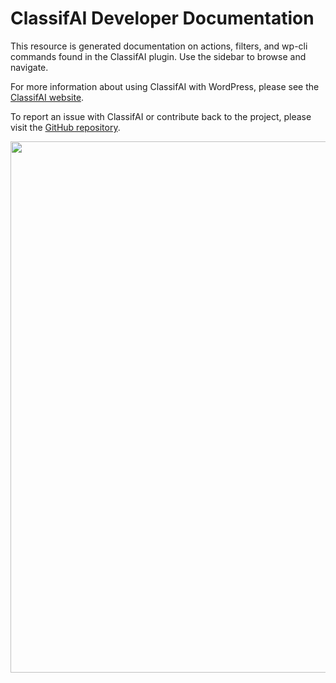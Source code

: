# ClassifAI Developer Documentation

This resource is generated documentation on actions, filters, and wp-cli commands found in the ClassifAI plugin. Use the sidebar to browse and navigate.

For more information about using ClassifAI with WordPress, please see the [ClassifAI website](https://classifaiplugin.com/).

To report an issue with ClassifAI or contribute back to the project, please visit the [GitHub repository](https://github.com/10up/classifai/).

<a href="http://10up.com/contact/" class="banner"><img src="https://10updotcom-wpengine.s3.amazonaws.com/uploads/2016/10/10up-Github-Banner.png" width="850"></a>
